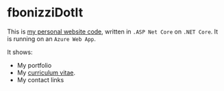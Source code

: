 # fbonizziDotIt
This is [my personal website code](http://www.fbonizzi.it), written in `.ASP Net Core` on `.NET Core`. It is running on an `Azure Web App`.

It shows:
- My portfolio 
- My [curriculum vitae](https://github.com/FrancescoBonizzi/CurriculumVitaeExporter).
- My contact links
